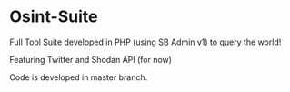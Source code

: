 # Osint-Suite
Full Tool Suite developed in PHP (using SB Admin v1) to query the world!

Featuring Twitter and Shodan API (for now)

Code is developed in master branch.
